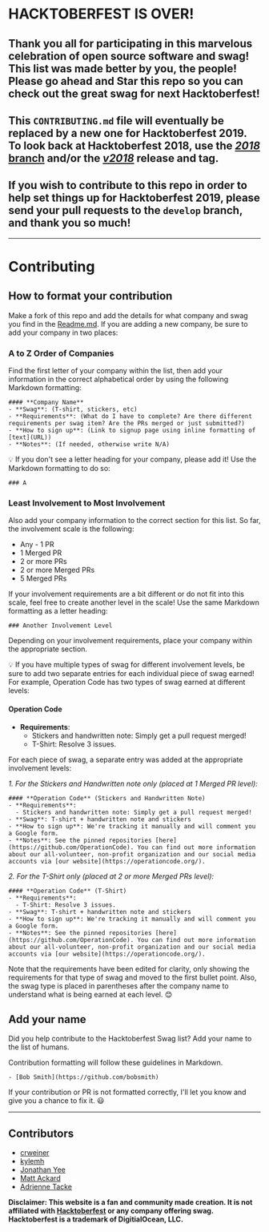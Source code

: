 # HACKTOBERFEST IS OVER!

## Thank you all for participating in this marvelous celebration of open source software and swag! This list was made better by you, the people! Please go ahead and Star this repo so you can check out the great swag for next Hacktoberfest!

## This `CONTRIBUTING.md` file will eventually be replaced by a new one for Hacktoberfest 2019. To look back at Hacktoberfest 2018, use the [*2018* branch](https://github.com/crweiner/hacktoberfest-swag-list/tree/2018) and/or the [*v2018*](https://github.com/crweiner/hacktoberfest-swag-list/tree/v2018) release and tag.

## If you wish to contribute to this repo in order to help set things up for Hacktoberfest 2019, please send your pull requests to the `develop` branch, and thank you so much!

---

# Contributing

## How to format your contribution

Make a fork of this repo and add the details for what company and swag you find in the [Readme.md](./README.md). If you are adding a new company, be sure to add your company in two places:

### A to Z Order of Companies

Find the first letter of your company within the list, then add your information in the correct alphabetical order by using the following Markdown formatting:

```
#### **Company Name**
- **Swag**: (T-shirt, stickers, etc)
- **Requirements**: (What do I have to complete? Are there different requirements per swag item? Are the PRs merged or just submitted?)
- **How to sign up**: (Link to signup page using inline formatting of [text](URL))
- **Notes**: (If needed, otherwise write N/A)
```

💡 If you don't see a letter heading for your company, please add it! Use the Markdown formatting to do so:

```
### A
```

### Least Involvement to Most Involvement

Also add your company information to the correct section for this list. So far, the involvement scale is the following:

- Any - 1 PR
- 1 Merged PR
- 2 or more PRs
- 2 or more Merged PRs
- 5 Merged PRs

If your involvement requirements are a bit different or do not fit into this scale, feel free to create another level in the scale! Use the same Markdown formatting as a letter heading:

```
### Another Involvement Level
```

Depending on your involvement requirements, place your company within the appropriate section.

💡 If you have multiple types of swag for different involvement levels, be sure to add two separate entries for each individual piece of swag earned! For example, Operation Code has two types of swag earned at different levels:

#### **Operation Code**
- **Requirements**:
  - Stickers and handwritten note: Simply get a pull request merged!
  - T-Shirt: Resolve 3 issues.

For each piece of swag, a separate entry was added at the appropriate involvement levels:

_1. For the Stickers and Handwritten note only (placed at 1 Merged PR level):_
```
#### **Operation Code** (Stickers and Handwritten Note)
- **Requirements**:
  - Stickers and handwritten note: Simply get a pull request merged!
- **Swag**: T-shirt + handwritten note and stickers
- **How to sign up**: We're tracking it manually and will comment you a Google form.
- **Notes**: See the pinned repositories [here](https://github.com/OperationCode). You can find out more information about our all-volunteer, non-profit organization and our social media accounts via [our website](https://operationcode.org/).
```

_2. For the T-Shirt only (placed at 2 or more Merged PRs level):_
```
#### **Operation Code** (T-Shirt)
- **Requirements**:
  - T-Shirt: Resolve 3 issues.
- **Swag**: T-shirt + handwritten note and stickers
- **How to sign up**: We're tracking it manually and will comment you a Google form.
- **Notes**: See the pinned repositories [here](https://github.com/OperationCode). You can find out more information about our all-volunteer, non-profit organization and our social media accounts via [our website](https://operationcode.org/).
```
Note that the requirements have been edited for clarity, only showing the requirements for that type of swag and moved to the first bullet point. Also, the swag type is placed in parentheses after the company name to understand what is being earned at each level. 😊

## Add your name

Did you help contribute to the Hacktoberfest Swag list? Add your name to the list of humans.

Contribution formatting will follow these guidelines in Markdown.

```
- [Bob Smith](https://github.com/bobsmith)
```

If your contribution or PR is not formatted correctly, I'll let you know and give you a chance to fix it. :smiley:

---

## Contributors

- [crweiner](https://github.com/crweiner/)
- [kylemh](https://github.com/kylemh/)
- [Jonathan Yee](https://github.com/jonyeezs)
- [Matt Ackard](https://github.com/mattackard)
- [Adrienne Tacke](https://github.com/adriennetacke)


**Disclaimer: This website is a fan and community made creation. It is not affiliated with [Hacktoberfest](https://hacktoberfest.digitalocean.com) or any company offering swag. Hacktoberfest is a trademark of DigitialOcean, LLC.**
